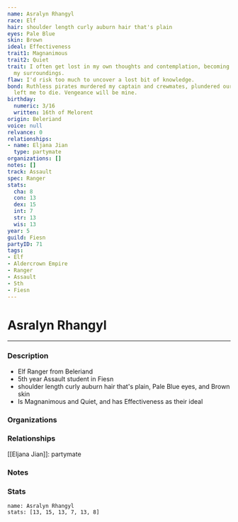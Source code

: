 ```yaml
---
name: Asralyn Rhangyl
race: Elf
hair: shoulder length curly auburn hair that's plain
eyes: Pale Blue
skin: Brown
ideal: Effectiveness
trait1: Magnanimous
trait2: Quiet
trait: I often get lost in my own thoughts and contemplation, becoming oblivious to
  my surroundings.
flaw: I'd risk too much to uncover a lost bit of knowledge.
bond: Ruthless pirates murdered my captain and crewmates, plundered our ship, and
  left me to die. Vengeance will be mine.
birthday:
  numeric: 3/16
  written: 16th of Melorent
origin: Beleriand
voice: null
relvance: 0
relationships:
- name: Eljana Jian
  type: partymate
organizations: []
notes: []
track: Assault
spec: Ranger
stats:
  cha: 8
  con: 13
  dex: 15
  int: 7
  str: 13
  wis: 13
year: 5
guild: Fiesn
partyID: 71
tags:
- Elf
- Aldercrown Empire
- Ranger
- Assault
- 5th
- Fiesn
---
```

# Asralyn Rhangyl
---
### Description
- Elf Ranger from Beleriand
- 5th year Assault student in Fiesn
- shoulder length curly auburn hair that's plain, Pale Blue eyes, and Brown skin
- Is Magnanimous and Quiet, and has Effectiveness as their ideal

### Organizations

### Relationships
[[Eljana Jian]]: partymate

### Notes

### Stats
```statblock
name: Asralyn Rhangyl
stats: [13, 15, 13, 7, 13, 8]
```